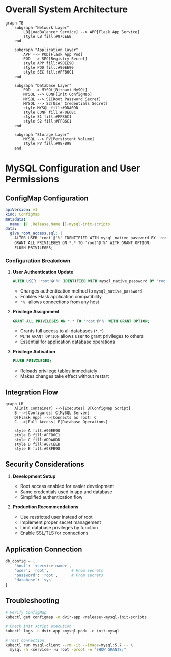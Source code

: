 # Overall System Architecture

```mermaid
graph TB
    subgraph "Network Layer"
        LB[LoadBalancer Service] --> APP[Flask App Service]
        style LB fill:#87CEEB
    end

    subgraph "Application Layer"
        APP --> POD[Flask App Pod]
        POD --> SEC[Registry Secret]
        style APP fill:#90EE90
        style POD fill:#90EE90
        style SEC fill:#FFB6C1
    end

    subgraph "Database Layer"
        POD --> MYSQL[Bitnami MySQL]
        MYSQL --> CONF[Init ConfigMap]
        MYSQL --> S1[Root Password Secret]
        MYSQL --> S2[User Credentials Secret]
        style MYSQL fill:#DDA0DD
        style CONF fill:#F0E68C
        style S1 fill:#FFB6C1
        style S2 fill:#FFB6C1
    end

    subgraph "Storage Layer"
        MYSQL --> PV[Persistent Volume]
        style PV fill:#98FB98
    end
```

# MySQL Configuration and User Permissions

## ConfigMap Configuration
```yaml
apiVersion: v1
kind: ConfigMap
metadata:
  name: {{ .Release.Name }}-mysql-init-scripts
data:
  give_root_access.sql: |
    ALTER USER 'root'@'%' IDENTIFIED WITH mysql_native_password BY 'root';
    GRANT ALL PRIVILEGES ON *.* TO 'root'@'%' WITH GRANT OPTION;
    FLUSH PRIVILEGES;
```

### Configuration Breakdown
1. **User Authentication Update**
   ```sql
   ALTER USER 'root'@'%' IDENTIFIED WITH mysql_native_password BY 'root';
   ```
   - Changes authentication method to `mysql_native_password`
   - Enables Flask application compatibility
   - `'%'` allows connections from any host

2. **Privilege Assignment**
   ```sql
   GRANT ALL PRIVILEGES ON *.* TO 'root'@'%' WITH GRANT OPTION;
   ```
   - Grants full access to all databases (`*.*`)
   - `WITH GRANT OPTION` allows user to grant privileges to others
   - Essential for application database operations

3. **Privilege Activation**
   ```sql
   FLUSH PRIVILEGES;
   ```
   - Reloads privilege tables immediately
   - Makes changes take effect without restart

## Integration Flow
```mermaid
graph LR
    A[Init Container] -->|Executes| B[ConfigMap Script]
    B -->|Configures| C[MySQL Server]
    D[Flask App] -->|Connects as root| C
    C -->|Full Access| E[Database Operations]

    style A fill:#90EE90
    style B fill:#FFB6C1
    style C fill:#DDA0DD
    style D fill:#87CEEB
    style E fill:#98FB98
```

## Security Considerations
1. **Development Setup**
   - Root access enabled for easier development
   - Same credentials used in app and database
   - Simplified authentication flow

2. **Production Recommendations**
   - Use restricted user instead of root
   - Implement proper secret management
   - Limit database privileges by function
   - Enable SSL/TLS for connections

## Application Connection
```python
db_config = {
    'host': '<service-name>',
    'user': 'root',          # From secrets
    'password': 'root',      # From secrets
    'database': 'sys'
}
```

## Troubleshooting
```bash
# Verify ConfigMap
kubectl get configmap -n dvir-app <release>-mysql-init-scripts

# Check init script execution
kubectl logs -n dvir-app <mysql-pod> -c init-mysql

# Test connection
kubectl run mysql-client --rm -it --image=mysql:5.7 -- \
  mysql -h <service> -u root -proot -e "SHOW GRANTS;"
```